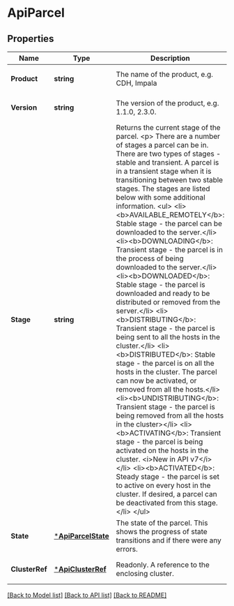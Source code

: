 # ApiParcel

## Properties
Name | Type | Description | Notes
------------ | ------------- | ------------- | -------------
**Product** | **string** | The name of the product, e.g. CDH, Impala | [optional] [default to null]
**Version** | **string** | The version of the product, e.g. 1.1.0, 2.3.0. | [optional] [default to null]
**Stage** | **string** | Returns the current stage of the parcel. &lt;p&gt; There are a number of stages a parcel can be in. There are two types of stages - stable and transient. A parcel is in a transient stage when it is transitioning between two stable stages. The stages are listed below with some additional information.  &lt;ul&gt; &lt;li&gt;&lt;b&gt;AVAILABLE_REMOTELY&lt;/b&gt;: Stable stage - the parcel can be downloaded to the server.&lt;/li&gt; &lt;li&gt;&lt;b&gt;DOWNLOADING&lt;/b&gt;: Transient stage - the parcel is in the process of being downloaded to the server.&lt;/li&gt; &lt;li&gt;&lt;b&gt;DOWNLOADED&lt;/b&gt;: Stable stage - the parcel is downloaded and ready to be distributed or removed from the server.&lt;/li&gt; &lt;li&gt;&lt;b&gt;DISTRIBUTING&lt;/b&gt;: Transient stage - the parcel is being sent to all the hosts in the cluster.&lt;/li&gt; &lt;li&gt;&lt;b&gt;DISTRIBUTED&lt;/b&gt;: Stable stage - the parcel is on all the hosts in the cluster. The parcel can now be activated, or removed from all the hosts.&lt;/li&gt; &lt;li&gt;&lt;b&gt;UNDISTRIBUTING&lt;/b&gt;: Transient stage - the parcel is being removed from all the hosts in the cluster&gt;&lt;/li&gt; &lt;li&gt;&lt;b&gt;ACTIVATING&lt;/b&gt;: Transient stage - the parcel is being activated on the hosts in the cluster. &lt;i&gt;New in API v7&lt;/i&gt;&lt;/li&gt; &lt;li&gt;&lt;b&gt;ACTIVATED&lt;/b&gt;: Steady stage - the parcel is set to active on every host in the cluster. If desired, a parcel can be deactivated from this stage.&lt;/li&gt; &lt;/ul&gt; | [optional] [default to null]
**State** | [***ApiParcelState**](ApiParcelState.md) | The state of the parcel. This shows the progress of state transitions and if there were any errors. | [optional] [default to null]
**ClusterRef** | [***ApiClusterRef**](ApiClusterRef.md) | Readonly. A reference to the enclosing cluster. | [optional] [default to null]

[[Back to Model list]](../README.md#documentation-for-models) [[Back to API list]](../README.md#documentation-for-api-endpoints) [[Back to README]](../README.md)


